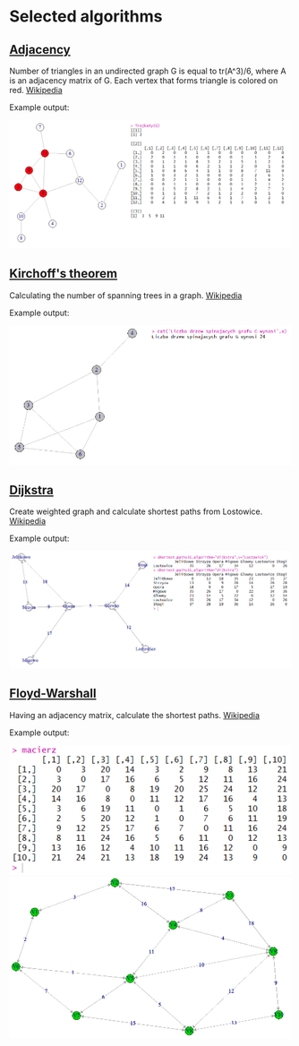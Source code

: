 # Selected algorithms

## [Adjacency](https://github.com/lemoniada/graph-theory/blob/master/adjacency.R)

Number of triangles in an undirected graph G is equal to tr(A^3)/6, where A is an adjacency matrix of G. Each vertex that forms triangle is colored on red.
[Wikipedia](https://en.wikipedia.org/wiki/Adjacency_matrix#Properties)

Example output:

![image alt text](adjacency.png)


## [Kirchoff's theorem](https://github.com/lemoniada/graph-theory/blob/master/kirchoffs-theorem.R)

Calculating the number of spanning trees in a graph.
[Wikipedia](https://en.wikipedia.org/wiki/Kirchhoff%27s_theorem)

Example output:

![image alt text](kirchoff.png)


## [Dijkstra](https://github.com/lemoniada/graph-theory/blob/master/dijkstra.R)

Create weighted graph and calculate shortest paths from Lostowice.
[Wikipedia](https://en.wikipedia.org/wiki/Dijkstra%27s_algorithm)

Example output:

![image alt text](dijkstra.png)


## [Floyd-Warshall](https://github.com/lemoniada/graph-theory/blob/master/floyd-warshall.R)

Having an adjacency matrix, calculate the shortest paths.
[Wikipedia](https://en.wikipedia.org/wiki/Floyd–Warshall_algorithm)

Example output:

![image alt text](floyd-warshall2.png)
![image alt text](floyd-warshall.png)
